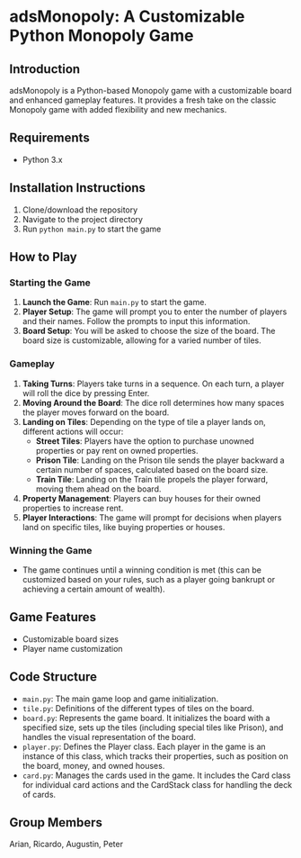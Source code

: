 # adsMonopoly: A Customizable Python Monopoly Game

## Introduction

adsMonopoly is a Python-based Monopoly game with a customizable board and enhanced gameplay features. It provides a fresh take on the classic Monopoly game with added flexibility and new mechanics.

## Requirements

- Python 3.x

## Installation Instructions

1. Clone/download the repository
2. Navigate to the project directory
3. Run `python main.py` to start the game

## How to Play

### Starting the Game

1. **Launch the Game**: Run `main.py` to start the game.
2. **Player Setup**: The game will prompt you to enter the number of players and their names. Follow the prompts to input this information.
3. **Board Setup**: You will be asked to choose the size of the board. The board size is customizable, allowing for a varied number of tiles.

### Gameplay

1. **Taking Turns**: Players take turns in a sequence. On each turn, a player will roll the dice by pressing Enter.
2. **Moving Around the Board**: The dice roll determines how many spaces the player moves forward on the board.
3. **Landing on Tiles**: Depending on the type of tile a player lands on, different actions will occur:
   - **Street Tiles**: Players have the option to purchase unowned properties or pay rent on owned properties.
   - **Prison Tile**: Landing on the Prison tile sends the player backward a certain number of spaces, calculated based on the board size.
   - **Train Tile**: Landing on the Train tile propels the player forward, moving them ahead on the board.
4. **Property Management**: Players can buy houses for their owned properties to increase rent.
5. **Player Interactions**: The game will prompt for decisions when players land on specific tiles, like buying properties or houses.

### Winning the Game

- The game continues until a winning condition is met (this can be customized based on your rules, such as a player going bankrupt or achieving a certain amount of wealth).

## Game Features

- Customizable board sizes
- Player name customization

## Code Structure

- `main.py`: The main game loop and game initialization.
- `tile.py`: Definitions of the different types of tiles on the board.
- `board.py`: Represents the game board. It initializes the board with a specified size, sets up the tiles (including special tiles like Prison), and handles the visual representation of the board.
- `player.py`: Defines the Player class. Each player in the game is an instance of this class, which tracks their properties, such as position on the board, money, and owned houses.
- `card.py`: Manages the cards used in the game. It includes the Card class for individual card actions and the CardStack class for handling the deck of cards.


## Group Members

Arian, Ricardo, Augustin, Peter

